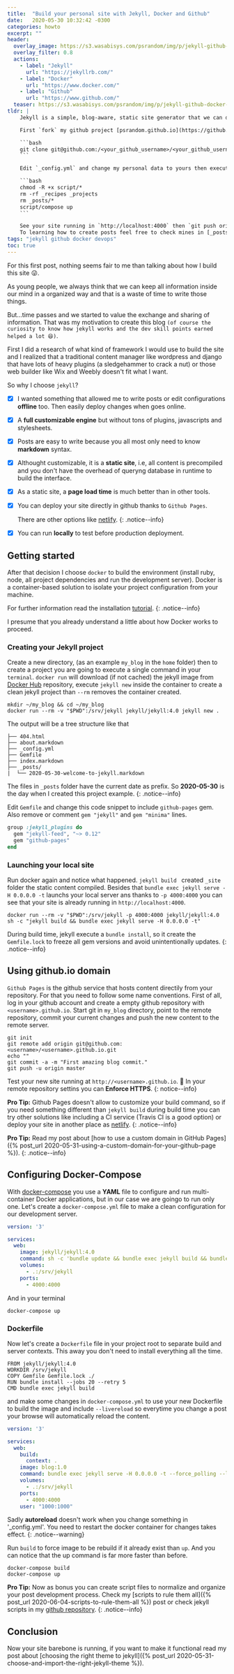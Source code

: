 ```yaml
---
title:  "Build your personal site with Jekyll, Docker and Github"
date:   2020-05-30 10:32:42 -0300
categories: howto
excerpt: ""
header:
  overlay_image: https://s3.wasabisys.com/psrandom/img/p/jekyll-github-docker-header-overlay.jpg
  overlay_filter: 0.8
  actions:
    - label: "Jekyll"
      url: "https://jekyllrb.com/"
    - label: "Docker"
      url: "https://www.docker.com/"
    - label: "Github"
      url: "https://www.github.com/"
  teaser: https://s3.wasabisys.com/psrandom/img/p/jekyll-github-docker-header-teaser.jpg
tldr: | 
    Jekyll is a simple, blog-aware, static site generator that we can deploy for free in github. In this post we use docker to automate and make deployment easier. deployment. 

    First `fork` my github project [psrandom.github.io](https://github.com/psrandom/psrandom.github.io), change the project name in settings to `<your_github_username>.github.io` and clone project.

    ```bash
    git clone git@github.com:/<your_github_username>/<your_github_username>.github.io.git
    ```

    Edit `_config.yml` and change my personal data to yours then execute this commands in your `terminal`

    ```bash
    chmod -R +x script/*
    rm -rf _recipes _projects
    rm _posts/*
    script/compose up
    ``` 

    See your site running in `http://localhost:4000` then `git push origin master`. Now your site is also available at `<your_github_username>.github.io` url.
    To learning how to create posts feel free to check mines in [_posts](https://github.com/psrandom/psrandom.github.io/tree/master/_posts).
tags: "jekyll github docker devops"
toc: true
---
```


For this first post, nothing seems fair to me than talking about how I build this site 😜. 

As young people, we always think that we can keep all information inside our mind in a organized way and that is a waste of time to write those things.

But...time passes and we started to value the exchange and sharing of information. That was my motivation to create this blog `(of course the curiosity to know how jekyll works and the dev skill points earned helped a lot 😆)`.

First I did a research of what kind of framework I would use to build the site and I realized that a traditional content manager like wordpress and django that have lots of heavy plugins (a sledgehammer to crack a nut) or those web builder like Wix and Weebly doesn't fit what I want. 

So why I choose `jekyll`?

- [x] I wanted something that allowed me to write posts or edit configurations **offline** too. Then easily deploy changes when goes online.
- [x] A **full customizable engine** but without tons of plugins, javascripts and stylesheets.
- [x] Posts are easy to write because you all most only need to know **markdown** syntax.
- [x] Althought customizable, it is a **static site**, i.e, all content is precompiled and you don't have the overhead of queryng database in runtime to build the interface.
- [x] As a static site, a **page load time** is much better than in other tools.
- [x] You can deploy your site directly in github thanks to `Github Pages`. 
    
    There are other options like [netlify](https://www.netlify.com/).
    {: .notice--info}
- [x] You can run **locally** to test before production deployment.


## Getting started

After that decision I choose `docker` to build the environment (install ruby, node, all project dependencies and run the development server). Docker is a container-based solution to isolate your project configuration from your machine.

For further information read the installation [tutorial](https://docs.docker.com/engine/install/).
{: .notice--info}

I presume that you already understand a little about how Docker works to proceed.

### Creating your Jekyll project 

Create a new directory, (as an example `my_blog` in the `home` folder) then to create a project you are going to execute a single command in your `terminal`. `docker run` will download (if not cached) the jekyll image from [Docker Hub](https://hub.docker.com/) repository, execute `jekyll new` inside the container to create a clean jekyll project than `--rm` removes the container created.


```terminal
mkdir ~/my_blog && cd ~/my_blog
docker run --rm -v "$PWD":/srv/jekyll jekyll/jekyll:4.0 jekyll new .
```

The output will be a tree structure like that
```terminal
├── 404.html
├── about.markdown
├── _config.yml
├── Gemfile
├── index.markdown
├── _posts/
|  └── 2020-05-30-welcome-to-jekyll.markdown
```
The files in `_posts` folder have the current date as prefix. So **2020-05-30** is the day when I created this project example.
{: .notice--info}

Edit `Gemfile` and change this code snippet to include `github-pages` gem. Also remove or comment `gem "jekyll"` and `gem "minima"` lines.
```ruby
group :jekyll_plugins do
  gem "jekyll-feed", "~> 0.12"
  gem "github-pages"
end
```

### Launching your local site

Run docker again and notice what happened. `jekyll build ` created `_site` folder the static content compiled. Besides that `bundle exec jekyll serve -H 0.0.0.0 -t` launchs your local server ans thanks to `-p 4000:4000` you can see that your site is already running in `http://localhost:4000`.
```terminal
docker run --rm -v "$PWD":/srv/jekyll -p 4000:4000 jekyll/jekyll:4.0 sh -c "jekyll build && bundle exec jekyll serve -H 0.0.0.0 -t"
```
During build time, jekyll execute a `bundle install`, so it create the `Gemfile.lock` to freeze all gem versions and avoid unintentionally updates.
{: .notice--info}

## Using github.io domain

`Github Pages` is the github service that hosts content directily from your repository. For that you need to follow some name conventions.
First of all, log in your github account and create a empty github repository with `<username>.github.io`. Start git in `my_blog` directory, point to the remote repository, commit your current changes and push the new content to the remote server.
```terminal
git init
git remote add origin git@github.com:<username>/<username>.github.io.git
echo ""
git commit -a -m "First amazing blog commit."
git push -u origin master
```
Test your new site running at `http://<username>.github.io`. 🍷
In your remote repository settins you can **Enforce HTTPS**.
{: notice--info}

**Pro Tip:** Github Pages doesn't allow to customize your build command, so if you need something different than `jekyll build` during build time you can try other solutions like including a CI service (Travis CI is a good option) or deploy your site in another place as [netlify](https://www.netlify.com/).
{: .notice--info}

**Pro Tip:** Read my post about [how to use a custom domain in GitHub Pages]({% post_url 2020-05-31-using-a-custom-domain-for-your-github-page %}).
{: .notice--info}


## Configuring Docker-Compose

With [docker-compose](https://docs.docker.com/compose/) you use a **YAML** file to configure and run multi-container Docker applications, but in our case we are goingo to run only one.
Let's create a `docker-compose.yml` file to make a clean configuration for our development server.
```yaml
version: '3'

services:
  web:
    image: jekyll/jekyll:4.0 
    command: sh -c 'bundle update && bundle exec jekyll build && bundle exec jekyll serve -H 0.0.0.0 -t'
    volumes:
      - .:/srv/jekyll
    ports:
      - 4000:4000
```
And in your terminal
```terminal
docker-compose up
```

### Dockerfile
Now let's create a `Dockerfile` file in your project root to separate build and server contexts. This away you don't need to install everything all the time.
```docker
FROM jekyll/jekyll:4.0
WORKDIR /srv/jekyll
COPY Gemfile Gemfile.lock ./
RUN bundle install --jobs 20 --retry 5
CMD bundle exec jekyll build  
```

and make some changes in `docker-compose.yml` to use your new Dockerfile to build the image and include `--livereload` so everytime you change a post your browse will automatically reload the content.

```yaml
version: '3'

services:
  web:
    build: 
      context: .
    image: blog:1.0
    command: bundle exec jekyll serve -H 0.0.0.0 -t --force_polling --livereload
    volumes:
      - .:/srv/jekyll
    ports:
      - 4000:4000
    user: "1000:1000"
```
Sadly **autoreload** doesn't work when you change something in '_config.yml'. You need to restart the docker container for changes takes effect.
{: .notice--warning}

Run `build` to force image to be rebuild if it already exist than `up`. And you can notice that the up command is far more faster than before.
```terminal
docker-compose build
docker-compose up
```

**Pro Tip:** Now as bonus you can create script files to normalize and organize your post development process. Check my [scripts to rule them all]({% post_url 2020-06-04-scripts-to-rule-them-all %}) post or check jekyll scripts in my [github repository](https://github.com/psrandom/psrandom.github.io/tree/master/script).
{: .notice--info}


## Conclusion
Now your site barebone is running, if you want to make it functional read my post about [choosing the right theme to jekyll]({% post_url 2020-05-31-choose-and-import-the-right-jekyll-theme %}).
